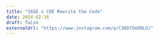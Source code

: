 ```yaml
---
title: "SASE x COE Rewrite the Code"
date: 2024-02-16
draft: false
externalUrl: "https://www.instagram.com/p/C3bDfOeOOLO/"
---
```

